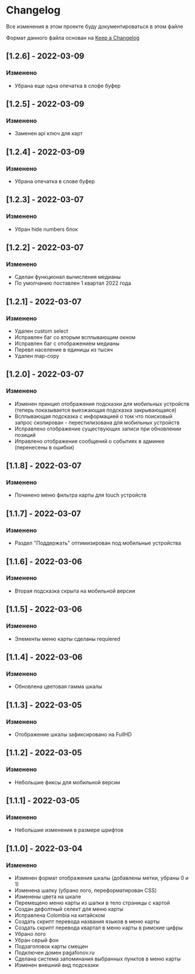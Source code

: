 # Changelog
Все изменения в этом проекте буду документироваться в этом файле

Формат данного файла основан на [Keep a Changelog](https://keepachangelog.com/en/1.0.0/)

## [1.2.6] - 2022-03-09
### Изменено
- Убрана еще одна опечатка в слофе буфер

## [1.2.5] - 2022-03-09
### Изменено
- Заменен api ключ для карт

## [1.2.4] - 2022-03-09
### Изменено
- Убрана опечатка в слове буфер

## [1.2.3] - 2022-03-07
### Изменено
- Убран hide numbers блок

## [1.2.2] - 2022-03-07
### Изменено
- Сделан функционал вычисления медианы
- По умолчанию поставлен 1 квартал 2022 года

## [1.2.1] - 2022-03-07
### Изменено
- Удален custom select
- Исправлен баг со вторым всплывающим окном
- Исправлен баг с отображением медианы
- Перевл население в единицы из тысяч
- Удален map-copy

## [1.2.0] - 2022-03-07
### Изменено
- Изменен принцип отображения подсказки для мобильных устройств (теперь показывается выезжающая подсказка закрывающаяся)
- Всплывающая подсказка с информацией о том что поисковый запрос скопирован - перестилизована для мобильных устройств
- Исправлено отображение существующих записи при обновлении позиций
- Иправлено отображение сообщений о событиях в админке (перенесены в ошибки)

## [1.1.8] - 2022-03-07
### Изменено
- Починено меню фильтра карты для touch устройств

## [1.1.7] - 2022-03-07
### Изменено
- Раздел "Поддержать" оптимизирован под мобильные устройства

## [1.1.6] - 2022-03-06
### Изменено
- Вторая подсказка скрыта на мобильной версии

## [1.1.5] - 2022-03-06
### Изменено
- Элементы меню карты сделаны requiered

## [1.1.4] - 2022-03-06
### Изменено
- Обновлена цветовая гамма шкалы

## [1.1.3] - 2022-03-05
### Изменено
- Отображение шкалы зафиксировано на FullHD

## [1.1.2] - 2022-03-05
### Изменено
- Небольшие фиксы для мобильной версии

## [1.1.1] - 2022-03-05
### Изменено
- Небольшие изменения в размере шрифтов

## [1.1.0] - 2022-03-04
### Изменено
- Изменен формат отображения шкалы (добавлены метки, убраны 0 и 1)
- Изменена шапку (убрано лого, переформатирован CSS)
- Изменены цвета на шкале
- Перемещено меню карты из шапки в тело страницы с картой
- Создан дефолтный селект для меню карты
- Исправлена Colombia на китайском
- Создать скрипт перевода названия языков в меню карты
- Создать скрипт перевода квартал в меню карты в римские цифры
- Убрано лого
- Убран серый фон
- Подзаголовок карты смещен
- Подключен домен pagafonov.ru
- Сделана система запоминания выбранных пунктов в меню карты
- Изменен внешний вид подсказки

